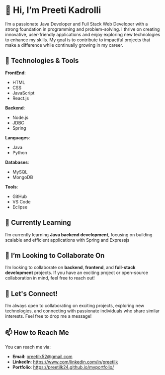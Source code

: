 # 👋 Hi, I’m Preeti Kadrolli 

I’m a passionate Java Developer and Full Stack Web Developer with a strong foundation in programming and problem-solving. I thrive on creating innovative, user-friendly applications and enjoy exploring new technologies to enhance my skills. My goal is to contribute to impactful projects that make a difference while continually growing in my career.

## 🔧 Technologies & Tools

**FrontEnd**:    
- HTML  
- CSS  
- JavaScript  
- React.js

**Backend**:
- Node.js 
- JDBC  
- Spring

**Languages**:
- Java
- Python

**Databases**:  
- MySQL  
- MongoDB  

**Tools**:  
- GitHub  
- VS Code
- Eclipse

## 🌱 Currently Learning

I’m currently learning **Java backend development**, focusing on building scalable and efficient applications with Spring and Expressjs

## 💞️ I’m Looking to Collaborate On

I’m looking to collaborate on **backend**, **frontend**, and **full-stack development** projects. If you have an exciting project or open-source collaboration in mind, feel free to reach out!

## 🚀 Let's Connect!

I’m always open to collaborating on exciting projects, exploring new technologies, and connecting with passionate individuals who share similar interests. Feel free to drop me a message!

## 📫 How to Reach Me

You can reach me via:
- **Email**: preetilk52@gmail.com 
- **LinkedIn**: https://www.com/linkedin.com/in/preetilk
- **Portfolio**: https://preetilk24.github.io/myportfolio/

